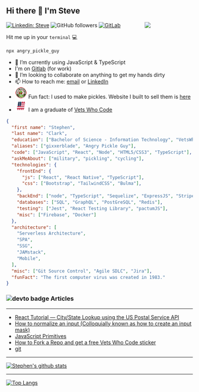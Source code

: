 ## Hi there 👋 I'm Steve

<img align="right" src="https://i.ibb.co/Jtqd5q8/selfieascii.png" width="130">

[![Linkedin: Steve](https://img.shields.io/badge/-Steve-blue?style=flat-square&logo=Linkedin&logoColor=white&link=https://www.linkedin.com/in/stephen-clark-5319406/)](https://www.linkedin.com/in/stephen-clark-5319406/)
![GitHub followers](https://img.shields.io/github/followers/gixxerblade?label=Follow&style=social)
[![GitLab](https://img.shields.io/badge/-I'm%20on%20Gitlab-blue?logo=gitlab)](https://gitlab.com/gixxerblade)

Hit me up in your `terminal` :computer:

```bash
npx angry_pickle_guy
```

- 🌱 I’m currently using JavaScript & TypeScript
- I'm on [Gitlab](https://gitlab.com/gixxerblade) (for work)
- 👯 I’m looking to collaborate on anything to get my hands dirty
- 📫 How to reach me: [email](mailto:sdclarkie@gmail.com) or [LinkedIn](https://www.linkedin.com/in/stephen-clark-5319406/) 
- ![angry pickles](https://github.com/gixxerblade/gixxerblade/blob/master/images/angrypickle.png) Fun fact: I used to make pickles. Website I built to sell them is [here](https://www.angrypickles.com/home)
- ![vwc](https://github.com/gixxerblade/gixxerblade/blob/master/images/hashflag.png) I am a graduate of [Vets Who Code](www.vetswhocode.io)

```json
{
  "first name": "Stephen",
  "last name": "Clark",
  "education": ["Bachelor of Science - Information Technology", "VetsWhoCode Software Development Program"],
  "aliases": ["gixxerblade", "Angry Pickle Guy"],
  "code": ["JavaScript", "React", "Node", "HTML5/CSS3", "TypeScript"],
  "askMeAbout": ["military", "pickling", "cycling"],
  "technologies": {
    "frontEnd": {
      "js": ["React", "React Native", "TypeScript"],
      "css": ["Bootstrap", "TailwindCSS", "Bulma"],
    },
    "backEnd": ["node", "TypeScript", "Sequelize", "ExpressJS", "Stripe", "tsoa"],
    "databases": ["SQL", "GraphQL", "PostGreSQL", "Redis"],
    "testing": ["Jest", "React Testing Library", "pactumJS"],
    "misc": ["Firebase", "Docker"]
  },
  "architecture": [
    "Serverless Architecture",
    "SPA",
    "SSG",
    "JAMstack",
    "Mobile",
  ],
  "misc": ["Git Source Control", "Agile SDLC", "Jira"],
  "funFact": "The first computer virus was created in 1983."
}
```

### ![devto badge](https://img.shields.io/badge/DEV.TO-%230A0A0A.svg?&style=for-the-badge&logo=dev-dot-to&logoColor=white) Articles

---

<!-- BLOG-POST-LIST:START -->
- [React Tutorial — City/State Lookup using the US Postal Service API](https://dev.to/vetswhocode/react-tutorial-city-state-lookup-using-the-us-postal-service-api-202p)
- [How to normalize an input (Colloquially known as how to create an input mask)](https://dev.to/vetswhocode/how-to-normalize-an-input-colloquially-known-as-how-to-create-an-input-mask-5gh4)
- [JavaScript Primitives](https://dev.to/vetswhocode/javascript-primitives-3380)
- [How to Fork a Repo and get a free Vets Who Code sticker](https://dev.to/vetswhocode/how-to-fork-a-repo-and-get-a-free-vets-who-code-sticker-46d9)
- [git](https://dev.to/vetswhocode/git-22li)
<!-- BLOG-POST-LIST:END -->

---

[![Stephen's github stats](https://github-readme-stats.vercel.app/api?username=gixxerblade)](https://github.com/gixxerblade/github-readme-stats)

---

[![Top Langs](https://github-readme-stats.vercel.app/api/top-langs/?username=gixxerblade)](https://github.com/anuraghazra/github-readme-stats)
